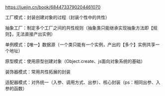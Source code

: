 https://juejin.cn/book/6844733790204461070

工厂模式：封装创建对象的过程（封装个性中的共性）

抽象工厂：制定多个工厂之间的共性规则（抽象类只能继承实现抽象方法即【规则】，无法直接产出实例）

单例模式：【唯一】数据源（一个类只能有一个实例，产出的【多个】实例共享一个地址）

原型模式：使用原型创建对象（Object.create、js面向对象系统的基础）

装饰器模式：常用共性拓展的封装

适配器模式：对外统一（入参、调用方式、出参）、核心封装（ps：相同出参、入参的函数）
